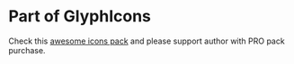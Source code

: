 # Part of GlyphIcons

Check this [awesome icons pack](http://glyphicons.com/) and please support author with PRO pack purchase.